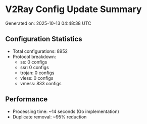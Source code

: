 # V2Ray Config Update Summary
Generated on: 2025-10-13 04:48:38 UTC

## Configuration Statistics
- Total configurations: 8952
- Protocol breakdown:
  - ss: 0 configs
  - ssr: 0 configs
  - trojan: 0 configs
  - vless: 0 configs
  - vmess: 833 configs

## Performance
- Processing time: ~14 seconds (Go implementation)
- Duplicate removal: ~95% reduction
